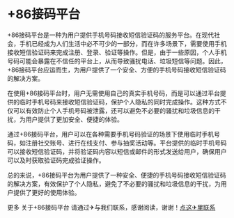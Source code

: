 # +86接码平台

+86接码平台是一种为用户提供手机号码接收短信验证码的服务平台。在现代社会，手机已经成为人们生活中必不可少的一部分，而在许多场景下，需要使用手机接收短信验证码来完成注册、登录、验证等操作。但是，由于一些原因，个人手机号码可能会暴露在不信任的平台上，从而导致骚扰电话、垃圾短信等问题。因此，+86接码平台应运而生，为用户提供了一个安全、方便的手机号码接收短信验证码的解决方案。

在使用+86接码平台时，用户无需使用自己的真实手机号码，而是可以通过平台提供的临时手机号码来接收短信验证码，保护个人隐私的同时完成操作。这种方式不仅可以有效防止个人手机号码被泄露，还可以避免不必要的骚扰和垃圾信息的干扰，为用户提供了更加安全、便捷的体验。

通过+86接码平台，用户可以在各种需要手机号码验证的场景下使用临时手机号码，如注册社交账号、进行在线支付、参与抽奖活动等。平台提供的临时手机号码可以接收短信验证码，并将验证码内容以短信或邮件的形式发送给用户，确保用户可以及时获取验证码完成验证操作。

总的来说，+86接码平台为用户提供了一种安全、便捷的手机号码接收短信验证码的解决方案，有效保护了个人隐私，避免了不必要的骚扰和垃圾信息的干扰，为用户提供了更好的使用体验。

更多 关于+86接码平台 请通过✈与我们联系，感谢阅读，谢谢！[点这✈里联系](https://1.k02.cc)